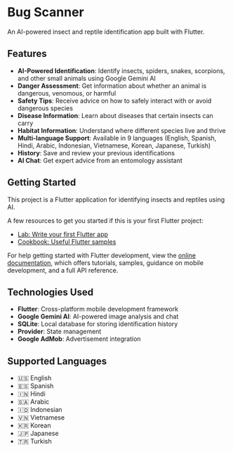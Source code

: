 # Bug Scanner

An AI-powered insect and reptile identification app built with Flutter.

## Features

- **AI-Powered Identification**: Identify insects, spiders, snakes, scorpions, and other small animals using Google Gemini AI
- **Danger Assessment**: Get information about whether an animal is dangerous, venomous, or harmful
- **Safety Tips**: Receive advice on how to safely interact with or avoid dangerous species
- **Disease Information**: Learn about diseases that certain insects can carry
- **Habitat Information**: Understand where different species live and thrive
- **Multi-language Support**: Available in 9 languages (English, Spanish, Hindi, Arabic, Indonesian, Vietnamese, Korean, Japanese, Turkish)
- **History**: Save and review your previous identifications
- **AI Chat**: Get expert advice from an entomology assistant

## Getting Started

This project is a Flutter application for identifying insects and reptiles using AI.

A few resources to get you started if this is your first Flutter project:

- [Lab: Write your first Flutter app](https://docs.flutter.dev/get-started/codelab)
- [Cookbook: Useful Flutter samples](https://docs.flutter.dev/cookbook)

For help getting started with Flutter development, view the
[online documentation](https://docs.flutter.dev/), which offers tutorials,
samples, guidance on mobile development, and a full API reference.

## Technologies Used

- **Flutter**: Cross-platform mobile development framework
- **Google Gemini AI**: AI-powered image analysis and chat
- **SQLite**: Local database for storing identification history
- **Provider**: State management
- **Google AdMob**: Advertisement integration

## Supported Languages

- 🇺🇸 English
- 🇪🇸 Spanish  
- 🇮🇳 Hindi
- 🇸🇦 Arabic
- 🇮🇩 Indonesian
- 🇻🇳 Vietnamese
- 🇰🇷 Korean
- 🇯🇵 Japanese
- 🇹🇷 Turkish
